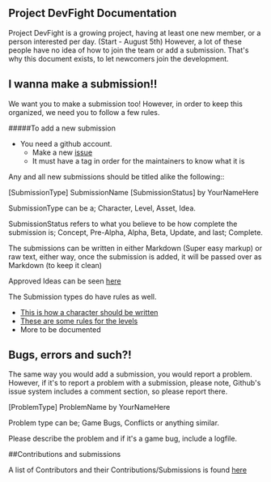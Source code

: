 ## Project DevFight Documentation

Project DevFight is a growing project, having at least one new member, or a person interested per day. (Start - August 5th) However, a lot of these people have no idea of how to join the team or add a submission. That's why this document exists, to let newcomers join the development.


## I wanna make a submission!!
We want you to make a submission too! However, in order to keep this organized, we need you to follow a few rules.

#####To add a new submission
* You need a github account.
  * Make a new [issue](https://github.com/lordsolrac/ProjectDevFight/issues/new)
  * It must have a tag in order for the  maintainers to know what it is

Any and all new submissions should be titled alike the following::

[SubmissionType] SubmissionName [SubmissionStatus] by YourNameHere

SubmissionType can be a; Character, Level, Asset, Idea.

SubmissionStatus refers to what you believe to be how complete the submission is; Concept, Pre-Alpha, Alpha, Beta, Update, and last; Complete.

The submissions can be written in either Markdown (Super easy markup) or raw text, either way, once the submission is added, it will be  passed over as Markdown (to keep it clean)

Approved Ideas can be seen [here](./GameFeatures.md)

The Submission types do have rules as well.
* [This is how a character should be written](./CharacterSubmission.md)
* [These are some rules for the levels](./LevelSubmission.md)
* More to be documented

## Bugs, errors and such?!
The same way you would add a submission, you would report a problem. However, if it's to report a problem with a submission, please note, Github's issue system includes a comment section, so please report there.

[ProblemType] ProblemName by YourNameHere

Problem type can be; Game Bugs, Conflicts or anything similar.

Please describe the problem and if it's a game bug, include a logfile.



##Contributions and submissions

A list of Contributors and their Contributions/Submissions is found [here](./ContributorsList.md)
